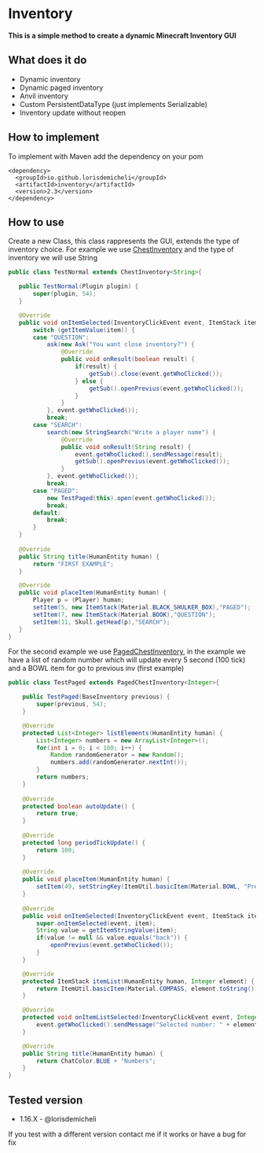 # Inventory

**This is a simple method to create a dynamic Minecraft Inventory GUI**

## What does it do

- Dynamic inventory
- Dynamic paged inventory
- Anvil inventory
- Custom PersistentDataType (just implements Serializable)
- Inventory update without reopen

## How to implement

To implement with Maven add the dependency on your pom

```
<dependency>
  <groupId>io.github.lorisdemicheli</groupId>
  <artifactId>inventory</artifactId>
  <version>2.3</version>
</dependency>
```

## How to use

Create a new Class, this class rappresents the GUI, extends the type of inventory choice.
For example we use [ChestInventory](https://github.com/lorisdemicheli/Inventory/blob/main/src/main/java/com/github/lorisdemicheli/inventory/ChestInventory.java)
 and the type of inventory we will use String
 
 ```java
public class TestNormal extends ChestInventory<String>{

	public TestNormal(Plugin plugin) {
		super(plugin, 54);
	}

	@Override
	public void onItemSelected(InventoryClickEvent event, ItemStack item) {
		switch (getItemValue(item)) {
		case "QUESTION":
			ask(new Ask("You want close inventory?") {			
				@Override
				public void onResult(boolean result) {
					if(result) {
						getSub().close(event.getWhoClicked());
					} else {
						getSub().openPrevius(event.getWhoClicked());
					}
				}
			}, event.getWhoClicked());
			break;
		case "SEARCH":
			search(new StringSearch("Write a player name") {
				@Override
				public void onResult(String result) {
					event.getWhoClicked().sendMessage(result);
					getSub().openPrevius(event.getWhoClicked());
				}
			}, event.getWhoClicked());
			break;
		case "PAGED":
			new TestPaged(this).open(event.getWhoClicked());
			break;
		default:
			break;
		}
	}
	
	@Override
	public String title(HumanEntity human) {
		return "FIRST EXAMPLE";
	}

	@Override
	public void placeItem(HumanEntity human) {
		Player p = (Player) human;
		setItem(5, new ItemStack(Material.BLACK_SHULKER_BOX),"PAGED");
		setItem(7, new ItemStack(Material.BOOK),"QUESTION");
		setItem(11, Skull.getHead(p),"SEARCH");
	}
}
```

For the second example we use [PagedChestInventory](https://github.com/lorisdemicheli/Inventory/blob/main/src/main/java/com/github/lorisdemicheli/inventory/PagedChestInventory.java),
in the example we have a list of random number which will update every 5 second (100 tick) and a BOWL item for go to previous inv (first example)

```java
public class TestPaged extends PagedChestInventory<Integer>{

	public TestPaged(BaseInventory previous) {
		super(previous, 54);
	}

	@Override
	protected List<Integer> listElements(HumanEntity human) {
		List<Integer> numbers = new ArrayList<Integer>();
		for(int i = 0; i < 100; i++) {
			Random randomGenerator = new Random();
			numbers.add(randomGenerator.nextInt());
		}
		return numbers;
	}
	
	@Override
	protected boolean autoUpdate() {
		return true;
	}
	
	@Override
	protected long periodTickUpdate() {
		return 100;
	}
	
	@Override
	public void placeItem(HumanEntity human) {
		setItem(49, setStringKey(ItemUtil.basicItem(Material.BOWL, "Previous inv", 1),"back"));
	}
	
	@Override
	public void onItemSelected(InventoryClickEvent event, ItemStack item) {
		super.onItemSelected(event, item);
		String value = getItemStringValue(item);
		if(value != null && value.equals("back")) {
			openPrevius(event.getWhoClicked());
		}
	}

	@Override
	protected ItemStack itemList(HumanEntity human, Integer element) {
		return ItemUtil.basicItem(Material.COMPASS, element.toString(), 1);
	}

	@Override
	protected void onItemListSelected(InventoryClickEvent event, Integer element) {
		event.getWhoClicked().sendMessage("Selected number: " + element);
	}

	@Override
	public String title(HumanEntity human) {
		return ChatColor.BLUE + "Numbers";
	}
}
```


## Tested version

- 1.16.X - @lorisdemicheli

If you test with a different version contact me if it works or have a bug for fix
